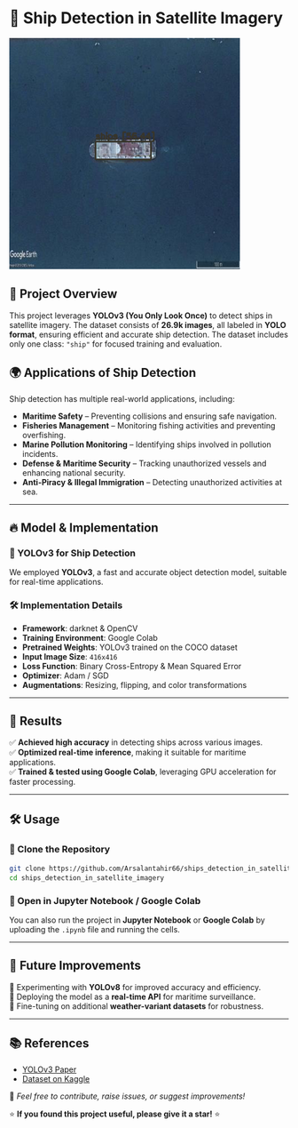 # 🚢 Ship Detection in Satellite Imagery  

![Ship Detection](download.png)

## 📌 Project Overview  
This project leverages **YOLOv3 (You Only Look Once)** to detect ships in satellite imagery. The dataset consists of **26.9k images**, all labeled in **YOLO format**, ensuring efficient and accurate ship detection. The dataset includes only one class: `"ship"` for focused training and evaluation.  

## 🌍 Applications of Ship Detection  
Ship detection has multiple real-world applications, including:  
- **Maritime Safety** – Preventing collisions and ensuring safe navigation.  
- **Fisheries Management** – Monitoring fishing activities and preventing overfishing.  
- **Marine Pollution Monitoring** – Identifying ships involved in pollution incidents.  
- **Defense & Maritime Security** – Tracking unauthorized vessels and enhancing national security.  
- **Anti-Piracy & Illegal Immigration** – Detecting unauthorized activities at sea.  

---

## 🔥 Model & Implementation  

### 🚀 YOLOv3 for Ship Detection  
We employed **YOLOv3**, a fast and accurate object detection model, suitable for real-time applications.  

### 🛠 Implementation Details  
- **Framework**: darknet & OpenCV  
- **Training Environment**: Google Colab  
- **Pretrained Weights**: YOLOv3 trained on the COCO dataset  
- **Input Image Size**: `416x416`  
- **Loss Function**: Binary Cross-Entropy & Mean Squared Error  
- **Optimizer**: Adam / SGD  
- **Augmentations**: Resizing, flipping, and color transformations  

---

## 🎯 Results  
✅ **Achieved high accuracy** in detecting ships across various images.  
✅ **Optimized real-time inference**, making it suitable for maritime applications.  
✅ **Trained & tested using Google Colab**, leveraging GPU acceleration for faster processing.  

---

## 🛠 Usage  

### 🔹 Clone the Repository  
```bash  
git clone https://github.com/Arsalantahir66/ships_detection_in_satellite_imagery.git  
cd ships_detection_in_satellite_imagery  
```





### 🔹 Open in Jupyter Notebook / Google Colab  
You can also run the project in **Jupyter Notebook** or **Google Colab** by uploading the `.ipynb` file and running the cells.  

---

## 🚀 Future Improvements  
🔸 Experimenting with **YOLOv8** for improved accuracy and efficiency.  
🔸 Deploying the model as a **real-time API** for maritime surveillance.  
🔸 Fine-tuning on additional **weather-variant datasets** for robustness.  

---

## 📚 References  
- [YOLOv3 Paper](https://arxiv.org/abs/1804.02767)  
- [Dataset on Kaggle](https://www.kaggle.com/datasets/siddharthkumarsah/ships-in-aerial-images)  

📌 *Feel free to contribute, raise issues, or suggest improvements!*  

⭐ **If you found this project useful, please give it a star!** ⭐
